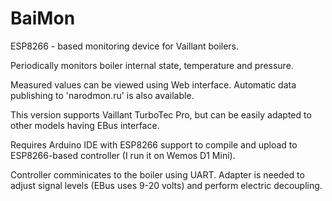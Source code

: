 # BaiMon

ESP8266 - based monitoring device for Vaillant boilers.

Periodically monitors boiler internal state, temperature and pressure.

Measured values can be viewed using Web interface.
Automatic data publishing to 'narodmon.ru' is also available.

This version supports Vaillant TurboTec Pro, but can be easily adapted to other models having EBus interface.

Requires Arduino IDE with ESP8266 support to compile and upload to ESP8266-based controller (I run it on Wemos D1 Mini). 

Controller comminicates to the boiler using UART. Adapter is needed to adjust signal levels (EBus uses 9-20 volts) and perform electric decoupling.
